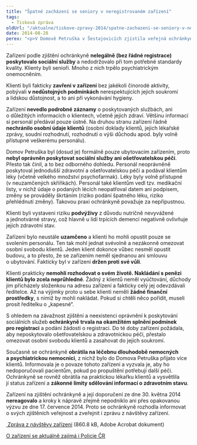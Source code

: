 ```yaml
---
title: "Špatné zacházení se seniory v neregistrovaném zařízení"
tags:
  - Tisková zpráva
oldUrl: "/aktualne/tiskove-zpravy-2014/spatne-zachazeni-se-seniory-v-neregistrovanem-zarizeni"
date: 2014-08-28
perex: "<p>V Domově Petruška v Šestajovicích zjistila veřejná ochránkyně práv špatné zacházení s klienty, omezování jejich osobní svobody, zásahy do soukromí, problematické zacházení s léky, nedostatky v poskytování stravy a zanedbávání bezpečnosti klientů. Poznatky ochránkyně vyplývají z neohlášené dvoudenní systematické návštěvy zařízení.</p>"
---
```


<!-- imported from the old website -->

<p>Zařízení podle zjištění ochránkyně <strong>nelegálně (bez řádné registrace) poskytovalo sociální služby</strong> a nedodržovalo při tom potřebné standardy kvality. Klienty byli senioři. Mnoho z nich trpělo psychiatrickým onemocněním.</p><p>Klienti byli fakticky <strong>zavřeni v zařízení</strong> bez jakékoli činorodé aktivity, pobývali <strong>v nedůstojných podmínkách</strong> nerespektujících jejich soukromí a lidskou důstojnost, a to ani při vykonávání hygieny.</p><p>Zařízení <strong>nevedlo podrobné záznamy</strong> o poskytovaných službách, ani o důležitých informacích o klientech, včetně jejich zdraví. Většinu informací si personál předával pouze ústně. Na druhou stranu zařízení řádně <strong>nechránilo osobní údaje klientů</strong> (osobní doklady klientů, jejich lékařské zprávy, soudní rozhodnutí, rozhodnutí o výši důchodu apod. byly volně přístupné veškerému personálu).</p><p>Domov Petruška byl (dosud je) formálně pouze ubytovacím zařízením, proto <strong>nebyl oprávněn poskytovat sociální služby ani ošetřovatelskou péči</strong>. Přesto tak činil, a to bez odborného dohledu. Personál neoprávněně poskytoval jednodušší zdravotní a ošetřovatelskou péči a podával klientům léky (včetně velkého množství psychofarmak). Léky byly volně přístupné (v neuzamčených skříňkách). Personál také klientům vedl tzv. medikační listy, v nichž údaje o podaných lécích neopatřoval datem ani podpisem, změny se prováděly škrtáním (riziko podání špatného léku, riziko přehlédnutí změny). Takovou praxi ochránkyně považuje za nepřípustnou.</p><p>Klienti byli vystaveni riziku <strong>podvýživy</strong> z důvodu nutričně nevyvážené a jednotvárné stravy, což hlavně u lidí trpících demencí negativně ovlivňuje jejich zdravotní stav.</p><p>Zařízení bylo neustále <strong>uzamčeno</strong> a klienti ho mohli opustit pouze se svolením personálu. Ten tak mohl jednat svévolně a nezákonně omezovat osobní svobodu klientů. Jeden klient dokonce vůbec nesměl opustit budovu, a to přesto, že se zařízením neměl sjednanou ani smlouvu o ubytování. Fakticky byl v zařízení <strong>držen proti své vůli</strong>.</p><p>Klienti prakticky <strong>nemohli rozhodovat o svém životě. Nakládání s penězi klientů bylo zcela neprůhledné</strong>. Žádný z klientů neměl vyúčtování, důchody jim přicházely složenkou na adresu zařízení a fakticky celý jej odevzdávali ředitelce. Až na výjimky proto u sebe klienti neměli <strong>žádné finanční prostředky</strong>, s nimiž by mohli nakládat. Pokud si chtěli něco pořídit, museli prosit ředitelku o „kapesné“. </p><p>S ohledem na závažnost zjištění a neexistenci oprávnění k poskytování sociálních služeb <strong>ochránkyně trvala na okamžitém splnění podmínek pro registraci</strong> a podání žádosti o registraci. Do té doby zařízení požádala, aby neposkytovalo ošetřovatelskou a zdravotnickou péči, přestalo omezovat osobní svobodu klientů a zasahovat do jejich soukromí.</p><p>Současně se ochránkyně <strong>obrátila na léčebnu dlouhodobě nemocných a psychiatrickou nemocnici</strong>, z nichž bylo do Domova Petruška přijato více klientů. Informovala je o povaze tohoto zařízení a vyzvala je, aby ho nedoporučovali pacientům, pokud po propuštění potřebují další péči. Ochránkyně se rovněž obrátila na praktickou lékařku klientů a vysvětlila jí status zařízení a <strong>zákonné limity sdělování informací o zdravotním stavu</strong>.</p><p>Zařízení na zjištění ochránkyně a její doporučení ze dne 30. května 2014 <strong>nereagovalo</strong> a kroky k nápravě zřejmě nepodniklo ani přes opakovanou výzvu ze dne 17. července 2014. Proto se ochránkyně rozhodla informovat o svých zjištěních veřejnost a zveřejnit i zprávu z návštěvy zařízení.</p><p><a title="Otevření do nového okna" href="/uploads-import/ochrana_osob/ZARIZENI/Socialni_sluzby/ZZ_Domov_Petruska.pdf" target="_blank"> Zpráva z návštěvy zařízení</a> (860.8 kB, Adobe Acrobat dokument)</p><p><a title="Otevření do nového okna" href="http://www.policie.cz/clanek/neuveritelny-pripad-podvadeni-senioru.aspx" target="_blank">O zařízení se aktuálně zajímá i Policie ČR</a> </p>
